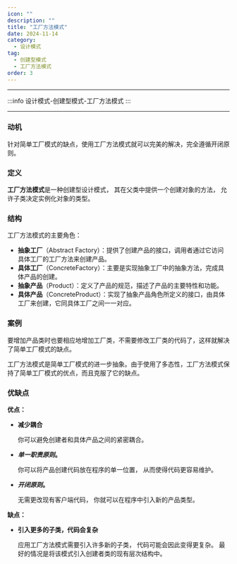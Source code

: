 ```yaml
---
icon: ""
description: ""
title: "工厂方法模式"
date: 2024-11-14
category:
  - 设计模式
tag: 
  - 创建型模式
  - 工厂方法模式
order: 3
---
```


---

:::info
设计模式-创建型模式-工厂方法模式
:::

---

### 动机

针对简单工厂模式的缺点，使用工厂方法模式就可以完美的解决，完全遵循开闭原则。

### 定义

**工厂方法模式**是一种创建型设计模式， 其在父类中提供一个创建对象的方法， 允许子类决定实例化对象的类型。

### 结构

工厂方法模式的主要角色：

- **抽象工厂**（Abstract Factory）：提供了创建产品的接口，调用者通过它访问具体工厂的工厂方法来创建产品。
- **具体工厂**（ConcreteFactory）：主要是实现抽象工厂中的抽象方法，完成具体产品的创建。
- **抽象产品**（Product）：定义了产品的规范，描述了产品的主要特性和功能。
- **具体产品**（ConcreteProduct）：实现了抽象产品角色所定义的接口，由具体工厂来创建，它同具体工厂之间一一对应。

### 案例


要增加产品类时也要相应地增加工厂类，不需要修改工厂类的代码了，这样就解决了简单工厂模式的缺点。

工厂方法模式是简单工厂模式的进一步抽象。由于使用了多态性，工厂方法模式保持了简单工厂模式的优点，而且克服了它的缺点。

### 优缺点

**优点：**

- **减少耦合**
    
    你可以避免创建者和具体产品之间的紧密耦合。
    
- ***单一职责原则*。**
    
    你可以将产品创建代码放在程序的单一位置， 从而使得代码更容易维护。
    
- ***开闭原则*。**
    
    无需更改现有客户端代码， 你就可以在程序中引入新的产品类型。
    

**缺点：**

- **引入更多的子类，代码会复杂**
    
    应用工厂方法模式需要引入许多新的子类， 代码可能会因此变得更复杂。 最好的情况是将该模式引入创建者类的现有层次结构中。